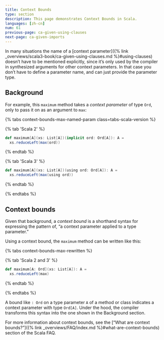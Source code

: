 ```yaml
---
title: Context Bounds
type: section
description: This page demonstrates Context Bounds in Scala.
languages: [zh-cn]
num: 61
previous-page: ca-given-using-clauses
next-page: ca-given-imports
---
```


In many situations the name of a [context parameter]({% link _overviews/scala3-book/ca-given-using-clauses.md %}#using-clauses) doesn’t have to be mentioned explicitly, since it’s only used by the compiler in synthesized arguments for other context parameters.
In that case you don’t have to define a parameter name, and can just provide the parameter type.


## Background

For example, this `maximum` method takes a _context parameter_ of type `Ord`, only to pass it on as an argument to `max`:

{% tabs context-bounds-max-named-param class=tabs-scala-version %}

{% tab 'Scala 2' %}
```scala
def maximum[A](xs: List[A])(implicit ord: Ord[A]): A =
  xs.reduceLeft(max(ord))
```
{% endtab %}

{% tab 'Scala 3' %}
```scala
def maximum[A](xs: List[A])(using ord: Ord[A]): A =
  xs.reduceLeft(max(using ord))
```
{% endtab %}

{% endtabs %}

## Context bounds

Given that background, a _context bound_ is a shorthand syntax for expressing the pattern of, “a context parameter applied to a type parameter.”

Using a context bound, the `maximum` method can be written like this:

{% tabs context-bounds-max-rewritten %}

{% tab 'Scala 2 and 3' %}

```scala
def maximum[A: Ord](xs: List[A]): A =
  xs.reduceLeft(max)
```

{% endtab %}

{% endtabs %}


A bound like `: Ord` on a type parameter `A` of a method or class indicates a context parameter with type `Ord[A]`.
Under the hood, the compiler transforms this syntax into the one shown in the Background section.

For more information about context bounds, see the [“What are context bounds?”]({% link _overviews/FAQ/index.md %}#what-are-context-bounds) section of the Scala FAQ.
